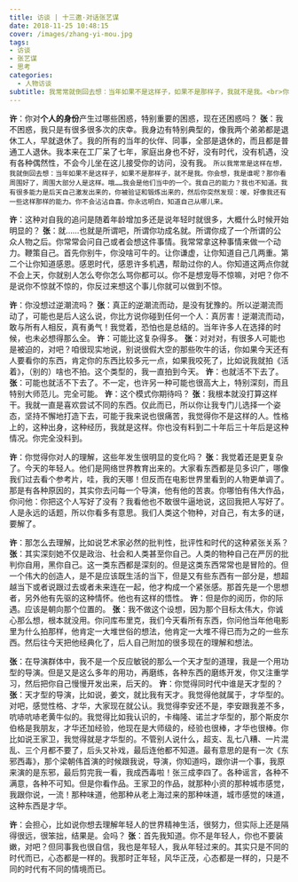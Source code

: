 ```yaml
---
title: 访谈 | 十三邀·对话张艺谋
date: 2018-11-25 10:48:15
cover: /images/zhang-yi-mou.jpg
tags:
- 访谈
- 张艺谋
- 思考
categories:
  - 人物访谈
subtitle: 我常常就倒回去想：当年如果不是这样子，如果不是那样子，我就不是我。<br>你会想，我是谁呢？那你看周围好了，周围大部分人是这样。哦……我会是他们当中的一个。<br>我自己的能力？我也不知道。我有很多能力是后天自己激发出来的，你被验证和锻炼出来的，然后你突然发现：嗳，好像我还有一些这样那样的能力。<br>你不会沾沾自喜。你永远明白、知道自己从哪儿来。
---
```

**许**：你对**个人的身份**产生过哪些困惑，特别重要的困惑，现在还困惑吗？
**张**：我不困惑，我只是有很多很多次的庆幸。我身边有特别典型的，像我两个弟弟都是退休工人，早就退休了。我的所有的当年的伙伴、同事，全部是退休的，而且都是普通工人退休。我本来在工厂呆了七年，家庭出身也不好，没有时代，没有机遇，没有各种偶然性，不会今儿坐在这儿接受你的访问，没有我。
`所以我常常是这样在想，我就倒回去想：当年如果不是这样子，如果不是那样子，就不是我。你会想，我是谁呢？那你看周围好了，周围大部分人是这样。哦……我会是他们当中的一个。我自己的能力？我也不知道。我有很多能力是后天自己激发出来的，你被验证和锻炼出来的，然后你突然发现：嗳，好像我还有一些这样那样的能力。你不会沾沾自喜。你永远明白，知道自己从哪儿来。`

**许**：这种对自我的追问是随着年龄增加多还是说年轻时就很多，大概什么时候开始明显的？
**张**：就……也就是所谓吧，所谓你功成名就。所谓你成了一个所谓的公众人物之后。你常常会问自己或者会想这件事情。我常常拿这种事情来做一个动力。鞭策自己。首先你别牛，你没啥可牛的。让你谦虚，让你知道自己几两重。第二个让你知道感恩。感恩时代，感恩许多机遇，帮助过你的人。你知道这两点你就不会上天，你就别人怎么夸你怎么骂你都可以。你不是想宠辱不惊嘛，对吧？你不是说你不惊就不惊的，你反过来想这个事儿你就可以做到不惊。

**许**：你没想过逆潮流吗？
**张**：真正的逆潮流而动，是没有犹豫的。所以逆潮流而动了，可能也是后人这么说，你比方说你碰到任何一个人：真厉害！逆潮流而动，敢与所有人相反，真有勇气！我觉着，恐怕也是总结的。当年许多人在选择的时候，也未必想得那么全。
**许**：可能比这复杂得多。
**张**：对对对，有很多人可能也是被迫的，对吧？咱很现实地说，别说很假大空的那些吹牛的话，你如果今天还有人要看你的东西，肯定你的东西比较多元一点，如果我咬死了，比如说我就拍《活着》，（别的）啥也不拍。这个类型的，我一直拍到今天。
**许**：也就活不下去了。
**张**：可能也就活不下去了。不一定，也许另一种可能也很高大上，特别深刻，而且特别大师范儿。完全可能。
**许**：这个模式你期待吗？
**张**：我根本就没打算这样干。我就一直是喜欢尝试不同的东西。仅此而已，所以你让我专门儿选择一个姿态，坚持不懈地打造下去，可能于我来说也很痛苦，我觉得你不是这样的人。性格上的，这种出身，这种经历，我就是这样。你也没有料到二十年后三十年后是这种情况。你完全没料到。

**许**：你觉得你对人的理解，这些年发生很明显的变化吗？
**张**：我觉着还是更复杂了。今天的年轻人。他们是网络世界教育出来的。大家看东西都是见多识广，哪像我们过去看个参考片，哇，我的天哪！但反而在电影世界里看到的人物更单调了。
那是有各种原因的，其实你去问每一个导演，他有他的苦衷。你哪怕有伟大作品，你问他：你把这个人写好了没有？我看他也不敢很牛逼地说，这回我把人写好了。人是永远的话题，所以你看多有意思。我们人类这个物种，对自己，有太多的谜，要解了。

**许**：那怎么去理解，比如说艺术家必然的批判性，批评性和时代的这种紧张关系？
**张**：其实深刻她不仅是政治、社会和人类甚至你自己。人类的物种自己在严厉的批判你自用，黑你自己。这一类东西都是深刻的。但是这类东西常常也是冒险的。但一个伟大的创造人，是不是应该既生活的当下，但是又有些东西有一部分是，想超越当下或者说跟过去或者未来连在一起，他才构成一个紧张感。那首先是一个思想者，另外他有先驱的这种情怀。他也有这样的悟性。
**许**：但是你的阅历，你的际遇。应该是朝向那个位置的。
**张**：我不做这个设想，因为那个目标太伟大，你诚心那么想，根本就没用。你问库布里克，我们今天看所有东西，你问他当年他电影里为什么拍那样，他肯定一大堆世俗的想法，他肯定一大堆不得已而为之的一些东西。然后往今天把他经典化了，后人自己附加的很多现在的理解和想法。

**张**：在导演群体中，我不是一个反应敏锐的那么一个天才型的道理，我是一个用功型的导演。但是又是这么多年的用功，再磨练，各种东西的磨练开发，你又注重学习，然后把你自己慢慢开发出来，后天的。
**许**：你觉得同时代中谁是天才型的？
**张**：天才型的导演，比如说，姜文，就比我有天才。我觉得他就属于，才华型的。对吧，感觉性格、才华，大家现在就公认。我觉得李安还不是，李安跟我差不多，吭哧吭哧老黄牛似的。我觉得比如我认识的，卡梅隆、诺兰才华型的，那个斯皮尔伯格是我朋友，才华还加经验，他现在是大师级的，经验也很棒，才华也很棒。你比如说王家卫，我觉得就是才华型的。不管别人说什么，超支、乱七八糟、一片混乱、三个月都不要了，后头又补戏，最后连他都不知道。最有意思的是有一次《东邪西毒》，那个梁朝伟首演的时候跟我说，导演，你知道吗，跟你讲一个事，我原来演的是东邪，最后剪完我一看，我成西毒啦！张三成李四了。各种谣言，各种不满意，各种不可知。但是你看作品。王家卫的作品，就那种小资的那种城市感觉，我跟你说，一流！那种味道，他那种从老上海过来的那种味道，城市感觉的味道，这种东西是才华。

**许**：会担心，比如说你想去理解年轻人的世界精神生活，很努力，但实际上还是隔得很远，很笨拙，结果是。会吗？
**张**：首先我知道。你不是年轻人，你也不要装嫩，对吧？但同事我也很自信，我也是年轻人，我从年轻过来的。其实只是不同的时代而已，心态都是一样的。我那时正年轻，风华正茂，心态都是一样的，只是不同的时代有不同的情境而已。